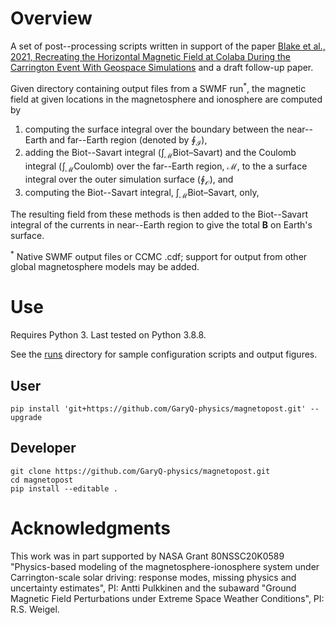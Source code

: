 # Overview

A set of post--processing scripts written in support of the paper [Blake et al., 2021, Recreating the Horizontal Magnetic Field at Colaba During the Carrington Event With Geospace Simulations](https://doi.org/10.1029/2020SW002585) and a draft follow-up paper.

Given directory containing output files from a SWMF run<sup>\*</sup>, the magnetic field at given locations in the magnetosphere and ionosphere are computed by

1. computing the surface integral over the boundary between the near--Earth and far--Earth region (denoted by $\oint_{\mathcal{I}}$),
2. adding the Biot--Savart integral ($\int_{\mathcal{M}}\text{Biot--Savart}$) and the Coulomb integral ($\int_{\mathcal{M}}\text{Coulomb}$) over the far--Earth region, $\mathcal{M}$, to the a surface integral over the outer simulation surface ($\oint_{\mathcal{O}}$), and
3. computing the Biot--Savart integral, $\int_{\mathcal{M}}\text{Biot--Savart}$, only,

The resulting field from these methods is then added to the Biot--Savart integral of the currents in near--Earth region to give the total $\mathbf{B}$ on Earth's surface.

<sup>\*</sup> Native SWMF output files or CCMC .cdf; support for output from other global magnetosphere models may be added.

# Use

Requires Python 3. Last tested on Python 3.8.8.

See the [runs](https://github.com/GaryQ-physics/magnetopost/tree/main/runs) directory for sample configuration scripts and output figures.

## User

```
pip install 'git+https://github.com/GaryQ-physics/magnetopost.git' --upgrade
```

## Developer

```
git clone https://github.com/GaryQ-physics/magnetopost.git
cd magnetopost
pip install --editable .
```


# Acknowledgments

This work was in part supported by NASA Grant 80NSSC20K0589 "Physics-based modeling of the magnetosphere-ionosphere system under Carrington-scale solar driving: response modes, missing physics and uncertainty estimates", PI: Antti Pulkkinen and the subaward "Ground Magnetic Field Perturbations under Extreme Space Weather Conditions", PI: R.S. Weigel.

